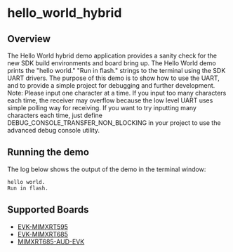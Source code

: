 # hello_world_hybrid

## Overview
The Hello World hybrid demo application provides a sanity check for the new SDK build environments and board bring up. The Hello
World demo prints the "hello world." "Run in flash." strings to the terminal using the SDK UART drivers. The purpose of this demo is
to show how to use the UART, and to provide a simple project for debugging and further development. 
Note: Please input one character at a time. If you input too many characters each time, the receiver may overflow
because the low level UART uses simple polling way for receiving. If you want to try inputting many characters each time,
just define DEBUG_CONSOLE_TRANSFER_NON_BLOCKING in your project to use the advanced debug console utility.

## Running the demo
The log below shows the output of the demo in the terminal window:
~~~~~~~~~~~~~~~~~~~~~~~~~~~~~~~~~~~
hello world.
Run in flash.
~~~~~~~~~~~~~~~~~~~~~~~~~~~~~~~~~~~

## Supported Boards
- [EVK-MIMXRT595](../../_boards/evkmimxrt595/demo_apps/hello_world_hybrid/example_board_readme.md)
- [EVK-MIMXRT685](../../_boards/evkmimxrt685/demo_apps/hello_world_hybrid/example_board_readme.md)
- [MIMXRT685-AUD-EVK](../../_boards/mimxrt685audevk/demo_apps/hello_world_hybrid/example_board_readme.md)
